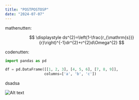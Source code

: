 ```yaml
---
title: "POSTPOSTOSP"
date: "2024-07-07"
---
```


mathenutten:

$$
\displaystyle ds^{2}=\left(1-\frac{r_{\mathrm{s}}}{r}\right)^{-1}dr^{2}+r^{2}d\Omega^{2}
$$

codenutten:

```python
import pandas as pd

df = pd.DataFrame([[1, 2, 3], [4, 5, 6], [7, 8, 9]],
                  columns=['a', 'b', 'c'])
```
dsadsa


![Alt text](/gif.gif)

